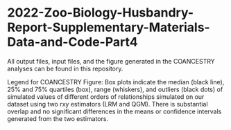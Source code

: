 # 2022-Zoo-Biology-Husbandry-Report-Supplementary-Materials-Data-and-Code-Part4
All output files, input files, and the figure generated in the COANCESTRY analyses can be found in this repository.

Legend for COANCESTRY Figure: Box plots indicate the median (black line), 25% and 75% quartiles (box), range (whiskers), and outliers (black dots) of simulated values of different orders of relationships simulated on our dataset using two rxy estimators (LRM and QGM). There is substantial overlap and no significant differences in the means or confidence intervals generated from the two estimators. 

